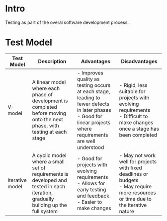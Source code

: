 # Intro
Testing as part of the overal software development process.


# Test Model 

|Test Model | Description | Advantages | Disadvantages |
|-------|-------------|------------|---------------|
| V-model | A linear model where each phase of development is completed before moving onto the next phase, with testing at each stage | - Improves quality as testing occurs at each stage, leading to fewer defects in later phases<br>- Good for linear projects where requirements are well understood | - Rigid, less suitable for projects with evolving requirements<br>- Difficult to make changes once a stage has been completed |
| Iterative model | A cyclic model where a small set of requirements is developed and tested in each iteration, gradually building up the full system | - Good for projects with evolving requirements<br>- Allows for early testing and feedback<br>- Easier to make changes | - May not work well for projects with fixed deadlines or budgets<br>- May require more resources or time due to the iterative nature |


